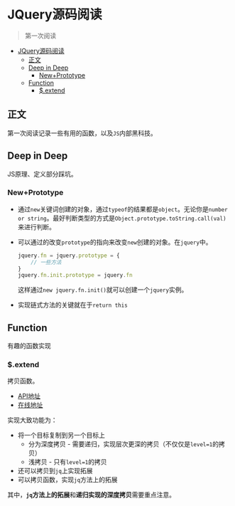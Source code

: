 # JQuery源码阅读
> 第一次阅读

<!-- TOC -->

- [JQuery源码阅读](#jquery源码阅读)
    - [正文](#正文)
    - [Deep in Deep](#deep-in-deep)
        - [New+Prototype](#newprototype)
    - [Function](#function)
        - [$.extend](#extend)

<!-- /TOC -->

## 正文

第一次阅读记录一些有用的函数，以及`JS`内部黑科技。

## Deep in Deep

JS原理、定义部分踩坑。

### New+Prototype

* 通过`new`关键词创建的对象，通过`typeof`的结果都是`object`。无论你是`number or string`。最好判断类型的方式是`Object.prototype.toString.call(val)`来进行判断。

* 可以通过的改变`prototype`的指向来改变`new`创建的对象。在`jquery`中。
    ```javascript
    jquery.fn = jquery.prototype = {
        // 一些方法
    }
    jquery.fn.init.prototype = jquery.fn
    ```

    这样通过`new jquery.fn.init()`就可以创建一个`jquery`实例。

* 实现链式方法的关键就在于`return this`    

## Function

有趣的函数实现

### $.extend

拷贝函数。

* [API地址](https://api.jquery.com/jquery.extend/)
* [在线地址](https://jsfiddle.net/boilerplate/jquery/)

实现大致功能为：

* 将一个目标复制到另一个目标上
    * 分为深度拷贝 - 需要递归，实现层次更深的拷贝（不仅仅是`level=1`的拷贝）
    * 浅拷贝 - 只有`level=1`的拷贝
* 还可以拷贝到`jq`上实现拓展
* 可以拷贝函数，实现`jq`方法上的拓展

其中，**`jq`方法上的拓展**和**递归实现的深度拷贝**需要重点注意。